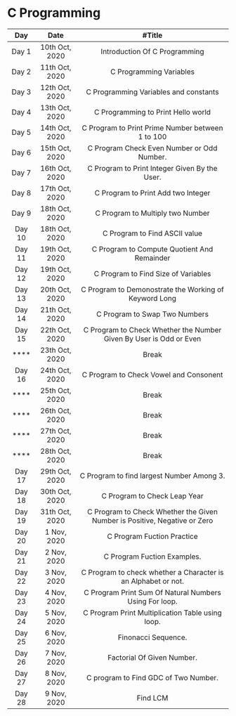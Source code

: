 # C Programming

|   Day    |      Date      |                                  #Title                                   |
| :------: | :------------: | :-----------------------------------------------------------------------: |
|  Day 1   | 10th Oct, 2020 |                       Introduction Of C Programming                       |
|  Day 2   | 11th Oct, 2020 |                          C Programming Variables                          |
|  Day 3   | 12th Oct, 2020 |                   C Programming Variables and constants                   |
|  Day 4   | 13th Oct, 2020 |                    C Programming to Print Hello world                     |
|  Day 5   | 14th Oct, 2020 |             C Program to Print Prime Number between 1 to 100              |
|  Day 6   | 15th Oct, 2020 |                C Program Check Even Number or Odd Number.                 |
|  Day 7   | 16th Oct, 2020 |               C Program to Print Integer Given By the User.               |
|  Day 8   | 17th Oct, 2020 |                    C Program to Print Add two Integer                     |
|  Day 9   | 18th Oct, 2020 |                     C Program to Multiply two Number                      |
|  Day 10  | 18th Oct, 2020 |                       C Program to Find ASCII value                       |
|  Day 11  | 19th Oct, 2020 |                C Program to Compute Quotient And Remainder                |
|  Day 12  | 19th Oct, 2020 |                    C Program to Find Size of Variables                    |
|  Day 13  | 20th Oct, 2020 |           C Program to Demonostrate the Working of Keyword Long           |
|  Day 14  | 21th Oct, 2020 |                       C Program to Swap Two Numbers                       |
|  Day 15  | 22th Oct, 2020 |    C Program to Check Whether the Number Given By User is Odd or Even     |
| \*\*\*\* | 23th Oct, 2020 |                                   Break                                   |
|  Day 16  | 24th Oct, 2020 |                  C Program to Check Vowel and Consonent                   |
| \*\*\*\* | 25th Oct, 2020 |                                   Break                                   |
| \*\*\*\* | 26th Oct, 2020 |                                   Break                                   |
| \*\*\*\* | 27th Oct, 2020 |                                   Break                                   |
| \*\*\*\* | 28th Oct, 2020 |                                   Break                                   |
|  Day 17  | 29th Oct, 2020 |                 C Program to find largest Number Among 3.                 |
|  Day 18  | 30th Oct, 2020 |                       C Program to Check Leap Year                        |
|  Day 19  | 31th Oct, 2020 | C Program to Check Whether the Given Number is Positive, Negative or Zero |
|  Day 20  |  1 Nov, 2020   |                        C Program Fuction Practice                         |
|  Day 21  |  2 Nov, 2020   |                        C Program Fuction Examples.                        |
|  Day 22  |  3 Nov, 2020   |       C Program to check whether a Character is an Alphabet or not.       |
|  Day 23  |  4 Nov, 2020   |          C Program Print Sum Of Natural Numbers Using For loop.           |
|  Day 24  |  5 Nov, 2020   |             C Program Print Multiplication Table using loop.              |
|  Day 25  |  6 Nov, 2020   |                            Finonacci Sequence.                            |
|  Day 26  |  7 Nov, 2020   |                        Factorial Of Given Number.                         |
|  Day 27  |  8 Nov, 2020   |                   C program to Find GDC of Two Number.                    |
|  Day 28  |  9 Nov, 2020   |                                 Find LCM                                  |
